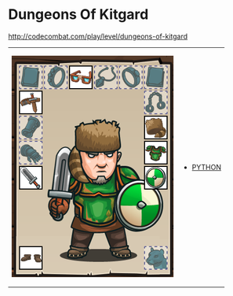 # Dungeons Of Kitgard

http://codecombat.com/play/level/dungeons-of-kitgard
<table>
<tr>
<td>

![Hero Picture](hero.png?raw=true "Hero Picture")

</td>
<td>
<ul>
<li>

[PYTHON](DungeonsOfKitgard.py)

</li>
</td>
</tr>
<table>